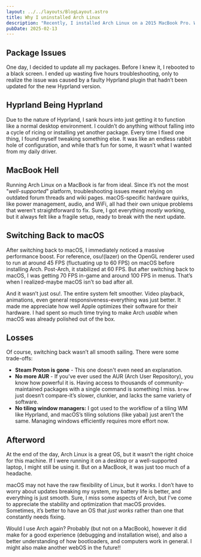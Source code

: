 ```yaml
---
layout: ../../layouts/BlogLayout.astro
title: Why I uninstalled Arch Linux
description: "Recently, I installed Arch Linux on a 2015 MacBook Pro. While the novelty of running Arch on a MacBook was nice, it wasn’t exactly practical, to say the least."
pubDate: 2025-02-13
---
```


## Package Issues

One day, I decided to update all my packages. Before I knew it, I rebooted to a black screen. I ended up wasting five hours troubleshooting, only to realize the issue was caused by a faulty Hyprland plugin that hadn’t been updated for the new Hyprland version.

## Hyprland Being Hyprland

Due to the nature of Hyprland, I sank hours into just getting it to function like a normal desktop environment. I couldn’t do anything without falling into a cycle of ricing or installing yet another package. Every time I fixed one thing, I found myself tweaking something else. It was like an endless rabbit hole of configuration, and while that’s fun for some, it wasn’t what I wanted from my daily driver.

## MacBook Hell

Running Arch Linux on a MacBook is far from ideal. Since it’s not the most "*well-supported*" platform, troubleshooting issues meant relying on outdated forum threads and wiki pages. macOS-specific hardware quirks, like power management, audio, and WiFi, all had their own unique problems that weren’t straightforward to fix. Sure, I got everything *mostly* working, but it always felt like a fragile setup, ready to break with the next update.

## Switching Back to macOS

After switching back to macOS, I immediately noticed a massive performance boost. For reference, osu!(lazer) on the OpenGL renderer used to run at around 45 FPS (fluctuating up to 60 FPS) on macOS before installing Arch. Post-Arch, it stabilized at 60 FPS. But after switching back to macOS, I was getting 70 FPS in-game and around 100 FPS in menus. That’s when I realized-maybe macOS isn’t so bad after all.

And it wasn’t just osu!. The entire system felt smoother. Video playback, animations, even general responsiveness-everything was just better. It made me appreciate how well Apple optimizes their software for their hardware. I had spent so much time trying to make Arch *usable* when macOS was already polished out of the box.

## Losses

Of course, switching back wasn’t all smooth sailing. There were some trade-offs:

- **Steam Proton is gone** - This one doesn't even need an explanation.
- **No more AUR** - If you’ve ever used the AUR (Arch User Repository), you know how powerful it is. Having access to thousands of community-maintained packages with a single command is something I miss. `brew` just doesn’t compare-it’s slower, clunkier, and lacks the same variety of software.
- **No tiling window managers:** I got used to the workflow of a tiling WM like Hyprland, and macOS’s tiling solutions (like yabai) just aren’t the same. Managing windows efficiently requires more effort now.

## Afterword

At the end of the day, Arch Linux is a great OS, but it wasn’t the right choice for this machine. If I were running it on a desktop or a well-supported laptop, I might still be using it. But on a MacBook, it was just too much of a headache.

macOS may not have the raw flexibility of Linux, but it *works*. I don’t have to worry about updates breaking my system, my battery life is better, and everything is just smooth. Sure, I miss some aspects of Arch, but I’ve come to appreciate the stability and optimization that macOS provides. Sometimes, it’s better to have an OS that *just works* rather than one that constantly needs fixing.

Would I use Arch again? Probably (but not on a MacBook), however it did make for a good experience (debugging and installation wise), and also a better understanding of how bootloaders, and computers work in general. I might also make another webOS in the future!!
